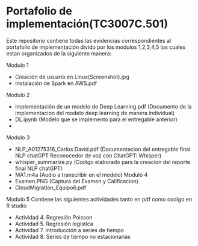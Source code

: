 # Portafolio de implementación(TC3007C.501)
Este repositorio contiene todas las evidencias correspondientes al portafolio de implementación divido por los modulos 1,2,3,4,5 los cuales estan organizados de la siguiente manera:

Modulo 1
- Creación de usuario en Linux(Screenshot).jpg
- Instalación de Spark en AWS.pdf

Modulo 2
- Implementación de un modelo de Deep Learning.pdf (Documento de la implementacion del modelo deep learning de manera individual)
- DL.ipynb (Modelo que se implemento para el entregable anterior)
- 
Modulo 3
- NLP_A01275316_Carlos David.pdf (Documentacion del entregable final NLP chatGPT Reconocedor de voz con
ChatGPT: Whisper)
- whisper_summarize.py (Codigo elaborado para la creacion del reporte final NLP chatGPT)
- MA1.m4a (Audio a transcribir en el modelo)
Modulo 4
- Examen.PNG (Captura del Examen y Calificacion)
- CloudMigration_Equipo6.pdf

Modulo 5
Contiene las siguientes actividades tanto en pdf como codigo en R studio
- Actividad 4. Regresión Poisson
- Actividad 5. Regresión logística
- Actividad 7. Introducción a series de tiempo
- Actividad 8. Series de tiempo no estacionarias
